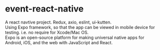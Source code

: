 # event-react-native

A react navtive project. Redux, axio, eslint, ui-kutten.  
Using Expo framework, so that the app can be viewed in mobile device for testing. i.e. no require for Xcode/Mac OS.  
Expo is an open-source platform for making universal native apps for Android, iOS, and the web with JavaScript and React.
